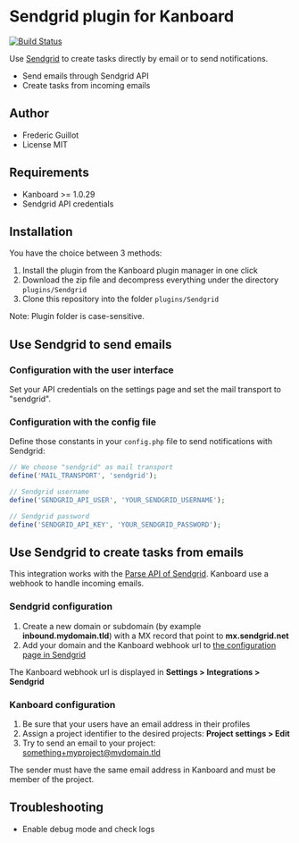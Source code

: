 Sendgrid plugin for Kanboard
============================

[![Build Status](https://travis-ci.org/kanboard/plugin-sendgrid.svg?branch=master)](https://travis-ci.org/kanboard/plugin-sendgrid)

Use [Sendgrid](https://sendgrid.com/) to create tasks directly by email or to send notifications.

- Send emails through Sendgrid API
- Create tasks from incoming emails

Author
------

- Frederic Guillot
- License MIT

Requirements
------------

- Kanboard >= 1.0.29
- Sendgrid API credentials

Installation
------------

You have the choice between 3 methods:

1. Install the plugin from the Kanboard plugin manager in one click
2. Download the zip file and decompress everything under the directory `plugins/Sendgrid`
3. Clone this repository into the folder `plugins/Sendgrid`

Note: Plugin folder is case-sensitive.

Use Sendgrid to send emails
---------------------------

### Configuration with the user interface

Set your API credentials on the settings page and set the mail transport to "sendgrid".

### Configuration with the config file

Define those constants in your `config.php` file to send notifications with Sendgrid:

```php
// We choose "sendgrid" as mail transport
define('MAIL_TRANSPORT', 'sendgrid');

// Sendgrid username
define('SENDGRID_API_USER', 'YOUR_SENDGRID_USERNAME');

// Sendgrid password
define('SENDGRID_API_KEY', 'YOUR_SENDGRID_PASSWORD');
```

Use Sendgrid to create tasks from emails
----------------------------------------

This integration works with the [Parse API of Sendgrid](https://sendgrid.com/docs/API_Reference/Webhooks/parse.html).
Kanboard use a webhook to handle incoming emails.

### Sendgrid configuration

1. Create a new domain or subdomain (by example **inbound.mydomain.tld**) with a MX record that point to **mx.sendgrid.net**
2. Add your domain and the Kanboard webhook url to [the configuration page in Sendgrid](https://sendgrid.com/developer/reply)

The Kanboard webhook url is displayed in **Settings > Integrations > Sendgrid**

### Kanboard configuration

1. Be sure that your users have an email address in their profiles
2. Assign a project identifier to the desired projects: **Project settings > Edit**
3. Try to send an email to your project: something+myproject@mydomain.tld

The sender must have the same email address in Kanboard and must be member of the project.

Troubleshooting
---------------

- Enable debug mode and check logs
